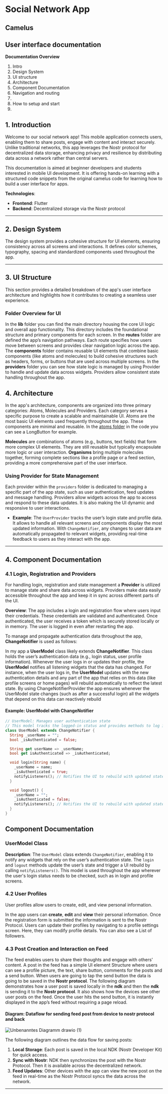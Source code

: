 # Social Network App
## Camelus
## User interface documentation
**Documentation Overview**
1. Intro
2. Design System
3. UI structure
4. Architecture
5. Component Documentation
6. Navigation and routing
7.
8. How to setup and start
9.

## 1. Introduction
Welcome to our social network app! This mobile application connects users, enabling them to share posts, engage with content and interact securely. Unlike traditional networks, this app leverages the Nostr protocol for decentralized data storage, enhancing privacy and resilience by distributing data across a network rather than central servers.

This documentation is aimed at beginner developers and students interested in mobile UI development. It is offering hands-on learning with a structured code snippets from the original camelus code for learning how to build a user interface for apps.

**Technologies**:  
- **Frontend**: Flutter  
- **Backend**: Decentralized storage via the Nostr protocol  

---

## 2. Design System
The design system provides a cohesive structure for UI elements, ensuring consistency across all screens and interactions. It defines color schemes, typography, spacing and standardized components used throughout the app.

---

## 3. UI Structure

This section provides a detailed breakdown of the app's user interface architecture and highlights how it contributes to creating a seamless user experience.

### Folder Overview for UI

In the **lib** folder you can find the main directory housing the core UI logic and overall app functionality. This directory includes the foundational structure and primary components for each screen. In the **routes** folder are defined the app’s navigation pathways. Each route specifies how users move between screens and provides clear navigation logic across the app. The **components** folder contains reusable UI elements that combine basic components (like atoms and molecules) to build cohesive structures such as headers, forms, or buttons that are used across multiple screens. In the **providers** folder you can see how state logic is managed by using Provider to handle and update data across widgets. Providers allow consistent state handling throughout the app.  

## 4. Architecture
In the app's architecture, components are organized into three primary categories: Atoms, Molecules and Providers. Each category serves a specific purpose to create a scalable and maintainable UI. Atoms are the most basic UI elements used frequently throughout the app. These components are minimal and reusable. In the [atoms folder]([URL]https://github.com/leo-lox/camelus/blob/dev/lib/presentation_layer/atoms/long_button.dart) in the code you can see a LongButton for example.

**Molecules** are combinations of atoms (e.g., buttons, text fields) that form more complex UI elements. They are still reusable but typically encapsulate more logic or user interaction.
**Organisms**  bring multiple molecules together, forming complete sections like a profile page or a feed section, providing a more comprehensive part of the user interface.
  
### Using Provider for State Management

Each provider within the `providers` folder is dedicated to managing a specific part of the app state, such as user authentication, feed updates and message handling. Providers allow widgets across the app to access and respond to these data updates. It is also making the UI dynamic and responsive to user interactions. 

- **Example**: The `UserProvider` tracks the user’s login state and profile data. It allows to handle all relevant screens and components display the most updated information. With `ChangeNotifier`, any changes to user data are automatically propagated to relevant widgets, providing real-time feedback to users as they interact with the app.

---

## 4. Component Documentation

### 4.1 Login, Registration and Providers

For handling login, registration and state management a **Provider** is utilized to manage state and share data across widgets. Providers make data easily accessible throughout the app and keep it in sync across different parts of the UI.

**Overview**: The app includes a login and registration flow where users input their credentials. These credentials are validated and authenticated. Once authenticated, the user receives a token which is securely stored locally or in memory. The user is logged in even after restarting the app.

To manage and propagate authentication data throughout the app, **ChangeNotifier** is used as follows:

In my app a **UserModel** class likely extends **ChangeNotifier**. This class holds the user’s authentication data (e.g., login status, user profile information). Whenever the user logs in or updates their profile, the **UserModel** notifies all listening widgets that the data has changed. For instance, when the user logs in, the **UserModel** updates with the new authentication details and any part of the app that relies on this data (like profile screens or home pages) will rebuild automatically to reflect the latest state.
By using ChangeNotifierProvider the app ensures whenever the UserModel state changes (such as after a successful login) all the widgets that depend on this data can reactively rebuild


#### Example: UserModel with ChangeNotifier

```dart
// UserModel: Manages user authentication state
// This model tracks the logged-in status and provides methods to log in and log out.
class UserModel extends ChangeNotifier {
  String _userName = "";
  bool _isAuthenticated = false;

  String get userName => _userName;
  bool get isAuthenticated => _isAuthenticated;

  void login(String name) {
    _userName = name;
    _isAuthenticated = true;
    notifyListeners(); // Notifies the UI to rebuild with updated state
  }

  void logout() {
    _userName = "";
    _isAuthenticated = false;
    notifyListeners(); // Notifies the UI to rebuild with updated state
  }
}
```

## Component Documentation

### UserModel Class

**Description**: The `UserModel` class extends `ChangeNotifier`, enabling it to notify any widgets that rely on the user’s authentication state. The `login` and `logout` methods update the user’s state and trigger a UI rebuild by calling `notifyListeners()`. This model is used throughout the app wherever the user's login status needs to be checked, such as in login and profile screens.



### 4.2 User Profiles

User profiles allow users to create, edit, and view personal information.

In the app users can **create**, **edit** and **view** their personal information. Once the registration form is submitted the information is sent to the Nostr Protocol. Users can update their profiles by navigating to a profile settings screen. Here, they can modify profile details. You can also see a List of followers.


### 4.3 Post Creation and Interaction on Feed

The feed enables users to share their thoughts and engage with others' content. A post in the feed has a simple UI element Structure where users can see a profile picture, the text, share button, comments for the posts and a send button. When users are going to tap the send button the data is going to be saved in the **Nostr protocol**. The following diagram demonstrates how a user post is saved locally in the **ndk** and then the **ndk** is sending it to the **Nostr protocol**. It also shows how the devices see other user posts on the feed. Once the user hits the send button, it is instantly displayed in the app’s feed without requiring a page reload. 


#### Diagram: Dataflow for sending feed post from device to nostr protocol and back
![Unbenanntes Diagramm drawio (1)](https://github.com/user-attachments/assets/9c1359d2-9a2e-4a88-b9f4-f164a30af951)

The following diagram outlines the data flow for saving posts:

1. **Local Storage**: Each post is saved in the local NDK (Nostr Developer Kit) for quick access.
2. **Sync with Nostr**: NDK then synchronizes the post with the Nostr Protocol. Then it is available across the decentralized network.
3. **Feed Updates**: Other devices with the app can view the new post on the feed in real-time as the Nostr Protocol syncs the data across the network.




---

